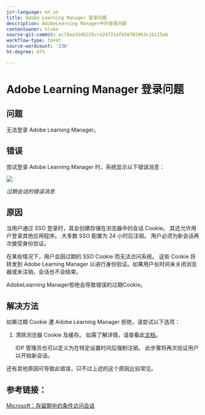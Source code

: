 ```yaml
---
jcr-language: en_us
title: Adobe Learning Manager 登录问题
description: AdobeLearning Manager中的登录问题
contentowner: nluke
source-git-commit: ec79aa3dd6225cc424721afb50702963c1b125eb
workflow-type: tm+mt
source-wordcount: '236'
ht-degree: 87%

---
```




# Adobe Learning Manager 登录问题

## 问题

无法登录 Adobe Learning Manager。

## 错误

尝试登录 Adobe Learning Manager 时，系统显示以下错误消息：

![](assets/cp-error.png)

*过期会话的错误消息*

## 原因

当用户通过 SSO 登录时，其会创建存储在浏览器中的会话 Cookie。 其还允许用户登录其他应用程序。 大多数 SSO 配置为 24 小时后注销。 用户必须为新会话再次接受身份验证。

在某些情况下，用户会因过期的 SSO Cookie 而无法访问系统。 这些 Cookie 将转发到 Adobe Learning Manager 以进行身份验证。如果用户长时间未关闭浏览器或未注销，会话也不会结束。

AdobeLearning Manager拒绝会导致错误的过期Cookie。

## 解决方法

如果过期 Cookie 遭 Adobe Learning Manager 拒绝，请尝试以下选项：

1. 清除浏览器 Cookie 及缓存。 如需了解详情，请查看此[文档](unable-log-in-learning-manager.md)。

   IDP 管理员也可以定义为在特定设置时间后强制注销。 此步骤将再次验证用户以开始新会话。

还有其他原因可导致此错误，只不过上述的这个原因比较常见。

## 参考链接：

[Microsoft：存留期中的条件访问会话](https://docs.microsoft.com/en-us/azure/active-directory/conditional-access/howto-conditional-access-session-lifetime)
